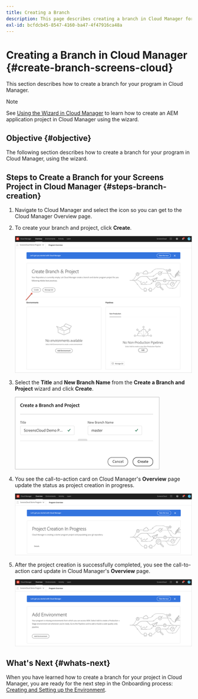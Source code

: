 ```yaml
---
title: Creating a Branch
description: This page describes creating a branch in Cloud Manager for Screens as a Cloud Service.
exl-id: bcfdcb45-8547-4160-ba47-4f47916ca48a
---
```

# Creating a Branch in Cloud Manager {#create-branch-screens-cloud}

This section describes how to create a branch for your program in Cloud Manager.

>[!NOTE]
>See [Using the Wizard in Cloud Manager](https://experienceleague.adobe.com/docs/experience-manager-cloud-service/content/implementing/using-cloud-manager/create-application-project/using-the-wizard.html?lang=en) to learn how to create an AEM application project in Cloud Manager using the wizard.

## Objective {#objective}

The following section describes how to create a branch for your program in Cloud Manager, using the wizard.

## Steps to Create a Branch for your Screens Project in Cloud Manager {#steps-branch-creation}

1. Navigate to Cloud Manager and select the icon so you can get to the Cloud Manager Overview page.
 
1. To create your branch and project, click **Create**.

   ![image](/help/screens-cloud/assets/onboarding/create-branch1.png)
 
1. Select the **Title** and **New Branch Name** from the **Create a Branch and Project** wizard and click **Create**.

   ![image](/help/screens-cloud/assets/onboarding/create-branch2.png)
 
1. You see the call-to-action card on Cloud Manager's **Overview** page update the status as project creation in progress.

    ![image](/help/screens-cloud/assets/onboarding/create-branch3.png)
 
1. After the project creation is successfully completed, you see the call-to-action card update in Cloud Manager's **Overview** page.  

   ![image](/help/screens-cloud/assets/onboarding/create-branch4.png)

## What's Next {#whats-next}

When you have learned how to create a branch for your project in Cloud Manager, you are ready for the next step in the Onboarding process: [Creating and Setting up the Environment](/help/screens-cloud/onboarding-screens-cloud/creating-an-environment.md).
